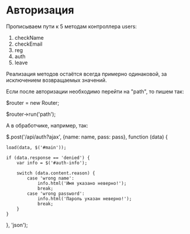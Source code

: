 # Авторизация

Прописываем пути к 5 методам контроллера users:
1. checkName
2. checkEmail
3. reg
4. auth
5. leave

Реализация методов остаётся всегда примерно одинаковой, за исключением возвращаемых значений.

Если после авторизации необходимо перейти на "path", то пишем так:

$router = new Router;

$router->run('path');

А в обработчике, например, так:

$.post('/api/auth?ajax', {name: name, pass: pass}, function (data) {

    load(data, $('#main'));

    if (data.response == 'denied') {
        var info = $('#auth-info');

        switch (data.content.reason) {
            case 'wrong name':
                info.html('Имя указано неверно!');
                break;
            case 'wrong password':
                info.html('Пароль указан неверно!');
                break;
        }
    }
}, 'json');
